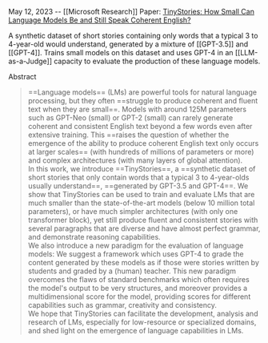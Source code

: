 May 12, 2023 -- [[Microsoft Research]]
Paper: [TinyStories: How Small Can Language Models Be and Still Speak Coherent English?](https://arxiv.org/abs/2305.07759)

A synthetic dataset of short stories containing only words that a typical 3 to 4-year-old would understand, generated by a mixture of [[GPT-3.5]] and [[GPT-4]].
Trains small models on this dataset and uses GPT-4 in an  [[LLM-as-a-Judge]] capacity to evaluate the production of these language models.

Abstract
> ==Language models== (LMs) are powerful tools for natural language processing, but they often ==struggle to produce coherent and fluent text when they are small==. Models with around 125M parameters such as GPT-Neo (small) or GPT-2 (small) can rarely generate coherent and consistent English text beyond a few words even after extensive training. This ==raises the question of whether the emergence of the ability to produce coherent English text only occurs at larger scales== (with hundreds of millions of parameters or more) and complex architectures (with many layers of global attention).  
> In this work, we introduce ==TinyStories==, a ==synthetic dataset of short stories that only contain words that a typical 3 to 4-year-olds usually understand==, ==generated by GPT-3.5 and GPT-4==. We show that TinyStories can be used to train and evaluate LMs that are much smaller than the state-of-the-art models (below 10 million total parameters), or have much simpler architectures (with only one transformer block), yet still produce fluent and consistent stories with several paragraphs that are diverse and have almost perfect grammar, and demonstrate reasoning capabilities.  
> We also introduce a new paradigm for the evaluation of language models: We suggest a framework which uses GPT-4 to grade the content generated by these models as if those were stories written by students and graded by a (human) teacher. This new paradigm overcomes the flaws of standard benchmarks which often requires the model's output to be very structures, and moreover provides a multidimensional score for the model, providing scores for different capabilities such as grammar, creativity and consistency.  
> We hope that TinyStories can facilitate the development, analysis and research of LMs, especially for low-resource or specialized domains, and shed light on the emergence of language capabilities in LMs.

